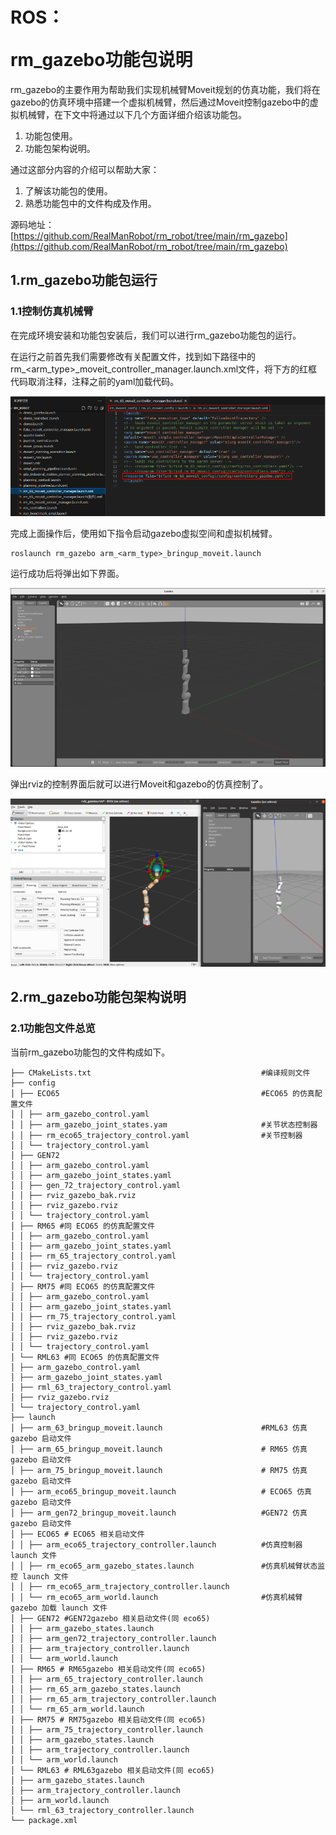 # <p class="hidden">ROS：</p>rm_gazebo功能包说明

rm_gazebo的主要作用为帮助我们实现机械臂Moveit规划的仿真功能，我们将在gazebo的仿真环境中搭建一个虚拟机械臂，然后通过Moveit控制gazebo中的虚拟机械臂，在下文中将通过以下几个方面详细介绍该功能包。

1. 功能包使用。
2. 功能包架构说明。

通过这部分内容的介绍可以帮助大家：

1. 了解该功能包的使用。
2. 熟悉功能包中的文件构成及作用。

源码地址：[https://github.com/RealManRobot/rm_robot/tree/main/rm_gazebo](https://github.com/RealManRobot/rm_robot/tree/main/rm_gazebo)

## 1.rm_gazebo功能包运行

### 1.1控制仿真机械臂

在完成环境安装和功能包安装后，我们可以进行rm_gazebo功能包的运行。

在运行之前首先我们需要修改有关配置文件，找到如下路径中的rm_<arm_type>_moveit_controller_manager.launch.xml文件，将下方的红框代码取消注释，注释之前的yaml加载代码。

![alt text](image.png)

完成上面操作后，使用如下指令启动gazebo虚拟空间和虚拟机械臂。

```ROS
roslaunch rm_gazebo arm_<arm_type>_bringup_moveit.launch
```

运行成功后将弹出如下界面。

![alt text](image-1.png)

弹出rviz的控制界面后就可以进行Moveit和gazebo的仿真控制了。

![alt text](image-2.png)

## 2.rm_gazebo功能包架构说明

### 2.1功能包文件总览

当前rm_gazebo功能包的文件构成如下。

```
├── CMakeLists.txt                                      #编译规则文件
├── config
│ ├── ECO65                                             #ECO65 的仿真配置文件
│ │ ├── arm_gazebo_control.yaml
│ │ ├── arm_gazebo_joint_states.yam                     #关节状态控制器
│ │ ├── rm_eco65_trajectory_control.yaml                #关节控制器
│ │ └── trajectory_control.yaml
│ ├── GEN72
│ │ ├── arm_gazebo_control.yaml
│ │ ├── arm_gazebo_joint_states.yaml
│ │ ├── gen_72_trajectory_control.yaml
│ │ ├── rviz_gazebo_bak.rviz
│ │ ├── rviz_gazebo.rviz
│ │ └── trajectory_control.yaml
│ ├── RM65 #同 ECO65 的仿真配置文件
│ │ ├── arm_gazebo_control.yaml
│ │ ├── arm_gazebo_joint_states.yaml
│ │ ├── rm_65_trajectory_control.yaml
│ │ ├── rviz_gazebo.rviz
│ │ └── trajectory_control.yaml
│ ├── RM75 #同 ECO65 的仿真配置文件
│ │ ├── arm_gazebo_control.yaml
│ │ ├── arm_gazebo_joint_states.yaml
│ │ ├── rm_75_trajectory_control.yaml
│ │ ├── rviz_gazebo_bak.rviz
│ │ ├── rviz_gazebo.rviz
│ │ └── trajectory_control.yaml
│ └── RML63 #同 ECO65 的仿真配置文件
│ ├── arm_gazebo_control.yaml
│ ├── arm_gazebo_joint_states.yaml
│ ├── rml_63_trajectory_control.yaml
│ ├── rviz_gazebo.rviz
│ └── trajectory_control.yaml
├── launch
│ ├── arm_63_bringup_moveit.launch                      #RML63 仿真 gazebo 启动文件
│ ├── arm_65_bringup_moveit.launch                      # RM65 仿真 gazebo 启动文件
│ ├── arm_75_bringup_moveit.launch                      # RM75 仿真 gazebo 启动文件
│ ├── arm_eco65_bringup_moveit.launch                   # ECO65 仿真 gazebo 启动文件
│ ├── arm_gen72_bringup_moveit.launch                   #GEN72 仿真 gazebo 启动文件
│ ├── ECO65 # ECO65 相关启动文件
│ │ ├── arm_eco65_trajectory_controller.launch          #仿真控制器 launch 文件
│ │ ├── rm_eco65_arm_gazebo_states.launch               #仿真机械臂状态监控 launch 文件
│ │ ├── rm_eco65_arm_trajectory_controller.launch
│ │ └── rm_eco65_arm_world.launch                       #仿真机械臂 gazebo 加载 launch 文件
│ ├── GEN72 #GEN72gazebo 相关启动文件(同 eco65)
│ │ ├── arm_gazebo_states.launch
│ │ ├── arm_gen72_trajectory_controller.launch
│ │ ├── arm_trajectory_controller.launch
│ │ └── arm_world.launch
│ ├── RM65 # RM65gazebo 相关启动文件(同 eco65)
│ │ ├── arm_65_trajectory_controller.launch
│ │ ├── rm_65_arm_gazebo_states.launch
│ │ ├── rm_65_arm_trajectory_controller.launch
│ │ └── rm_65_arm_world.launch
│ ├── RM75 # RM75gazebo 相关启动文件(同 eco65)
│ │ ├── arm_75_trajectory_controller.launch
│ │ ├── arm_gazebo_states.launch
│ │ ├── arm_trajectory_controller.launch
│ │ └── arm_world.launch
│ └── RML63 # RML63gazebo 相关启动文件(同 eco65)
│ ├── arm_gazebo_states.launch
│ ├── arm_trajectory_controller.launch
│ ├── arm_world.launch
│ └── rml_63_trajectory_controller.launch
└── package.xml
```

